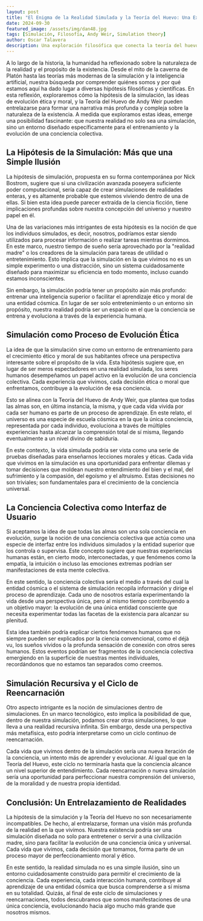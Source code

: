 ```yaml
---
layout: post
title: "El Enigma de la Realidad Simulada y la Teoría del Huevo: Una Exploración de la Conciencia, la Ética y la Evolución Universal"
date: 2024-09-30
featured_image: /assets/img/dan48.jpg
tags: [Simulación, Filosofía, Andy Weir, Simulation theory]
author: Oscar Talavera
description: Una exploración filosófica que conecta la teoría del huevo de Andy Weir con la hipótesis de la simulación y el propósito de la conciencia humana.
---
```


A lo largo de la historia, la humanidad ha reflexionado sobre la naturaleza de la realidad y el propósito de la existencia. Desde el mito de la caverna de Platón hasta las teorías más modernas de la simulación y la inteligencia artificial, nuestra búsqueda por comprender quiénes somos y por qué estamos aquí ha dado lugar a diversas hipótesis filosóficas y científicas. En esta reflexión, exploraremos cómo la hipótesis de la simulación, las ideas de evolución ética y moral, y la Teoría del Huevo de Andy Weir pueden entrelazarse para formar una narrativa más profunda y compleja sobre la naturaleza de la existencia. A medida que exploramos estas ideas, emerge una posibilidad fascinante: que nuestra realidad no solo sea una simulación, sino un entorno diseñado específicamente para el entrenamiento y la evolución de una conciencia colectiva.

## La Hipótesis de la Simulación: Más que una Simple Ilusión

La hipótesis de simulación, propuesta en su forma contemporánea por Nick Bostrom, sugiere que si una civilización avanzada poseyera suficiente poder computacional, sería capaz de crear simulaciones de realidades enteras, y es altamente probable que estemos viviendo dentro de una de ellas. Si bien esta idea puede parecer extraída de la ciencia ficción, tiene implicaciones profundas sobre nuestra concepción del universo y nuestro papel en él.

Una de las variaciones más intrigantes de esta hipótesis es la noción de que los individuos simulados, es decir, nosotros, podríamos estar siendo utilizados para procesar información o realizar tareas mientras dormimos. En este marco, nuestro tiempo de sueño sería aprovechado por la "realidad madre" o los creadores de la simulación para tareas de utilidad o entretenimiento. Esto implica que la simulación en la que vivimos no es un simple experimento o una distracción, sino un sistema cuidadosamente diseñado para maximizar su eficiencia en todo momento, incluso cuando estamos inconscientes.

Sin embargo, la simulación podría tener un propósito aún más profundo: entrenar una inteligencia superior o facilitar el aprendizaje ético y moral de una entidad cósmica. En lugar de ser solo entretenimiento o un entorno sin propósito, nuestra realidad podría ser un espacio en el que la conciencia se entrena y evoluciona a través de la experiencia humana.

## Simulación como Proceso de Evolución Ética

La idea de que la simulación sirve como un entorno de entrenamiento para el crecimiento ético y moral de sus habitantes ofrece una perspectiva interesante sobre el propósito de la vida. Esta hipótesis sugiere que, en lugar de ser meros espectadores en una realidad simulada, los seres humanos desempeñamos un papel activo en la evolución de una conciencia colectiva. Cada experiencia que vivimos, cada decisión ética o moral que enfrentamos, contribuye a la evolución de esa conciencia.

Esto se alinea con la Teoría del Huevo de Andy Weir, que plantea que todas las almas son, en última instancia, la misma, y que cada vida vivida por cada ser humano es parte de un proceso de aprendizaje. En este relato, el universo es una especie de escuela cósmica en la que la única conciencia, representada por cada individuo, evoluciona a través de múltiples experiencias hasta alcanzar la comprensión total de sí misma, llegando eventualmente a un nivel divino de sabiduría.

En este contexto, la vida simulada podría ser vista como una serie de pruebas diseñadas para enseñarnos lecciones morales y éticas. Cada vida que vivimos en la simulación es una oportunidad para enfrentar dilemas y tomar decisiones que moldean nuestro entendimiento del bien y el mal, del sufrimiento y la compasión, del egoísmo y el altruismo. Estas decisiones no son triviales; son fundamentales para el crecimiento de la conciencia universal.

## La Conciencia Colectiva como Interfaz de Usuario

Si aceptamos la idea de que todas las almas son una sola conciencia en evolución, surge la noción de una conciencia colectiva que actúa como una especie de interfaz entre los individuos simulados y la entidad superior que los controla o supervisa. Este concepto sugiere que nuestras experiencias humanas están, en cierto modo, interconectadas, y que fenómenos como la empatía, la intuición o incluso las emociones extremas podrían ser manifestaciones de esta mente colectiva.

En este sentido, la conciencia colectiva sería el medio a través del cual la entidad cósmica o el sistema de simulación recopila información y dirige el proceso de aprendizaje. Cada uno de nosotros estaría experimentando la vida desde una perspectiva única, pero al mismo tiempo contribuyendo a un objetivo mayor: la evolución de una única entidad consciente que necesita experimentar todas las facetas de la existencia para alcanzar su plenitud.

Esta idea también podría explicar ciertos fenómenos humanos que no siempre pueden ser explicados por la ciencia convencional, como el déjà vu, los sueños vívidos o la profunda sensación de conexión con otros seres humanos. Estos eventos podrían ser fragmentos de la conciencia colectiva emergiendo en la superficie de nuestras mentes individuales, recordándonos que no estamos tan separados como creemos.

## Simulación Recursiva y el Ciclo de Reencarnación

Otro aspecto intrigante es la noción de simulaciones dentro de simulaciones. En un marco tecnológico, esto implica la posibilidad de que, dentro de nuestra simulación, podamos crear otras simulaciones, lo que lleva a una realidad recursiva infinita. Sin embargo, desde una perspectiva más metafísica, esto podría interpretarse como un ciclo continuo de reencarnación.

Cada vida que vivimos dentro de la simulación sería una nueva iteración de la conciencia, un intento más de aprender y evolucionar. Al igual que en la Teoría del Huevo, este ciclo no terminaría hasta que la conciencia alcance un nivel superior de entendimiento. Cada reencarnación o nueva simulación sería una oportunidad para perfeccionar nuestra comprensión del universo, de la moralidad y de nuestra propia identidad.

## Conclusión: Un Entrelazamiento de Realidades

La hipótesis de la simulación y la Teoría del Huevo no son necesariamente incompatibles. De hecho, al entrelazarse, forman una visión más profunda de la realidad en la que vivimos. Nuestra existencia podría ser una simulación diseñada no solo para entretener o servir a una civilización madre, sino para facilitar la evolución de una conciencia única y universal. Cada vida que vivimos, cada decisión que tomamos, forma parte de un proceso mayor de perfeccionamiento moral y ético.

En este sentido, la realidad simulada no es una simple ilusión, sino un entorno cuidadosamente construido para permitir el crecimiento de la conciencia. Cada experiencia, cada interacción humana, contribuye al aprendizaje de una entidad cósmica que busca comprenderse a sí misma en su totalidad. Quizás, al final de este ciclo de simulaciones y reencarnaciones, todos descubramos que somos manifestaciones de una única conciencia, evolucionando hacia algo mucho más grande que nosotros mismos.
